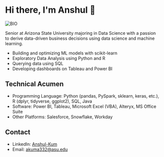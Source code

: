 # Hi there, I'm Anshul 👋

![BIO](https://github.com/user-attachments/assets/c6f45958-1c1b-4230-a56e-a5bea55a4db1)

Senior at Arizona State University majoring in Data Science with a passion to derive data-driven business decisions using data science and machine learning.

- Building and optimizing ML models with scikit-learn
- Exploratory Data Analysis using Python and R
- Querying data using SQL
- Developing dashboards on Tableau and Power BI

## Technical Acumen  
- Programming Language: Python (pandas, PySpark, sklearn, keras, etc.), R (dplyr, tidyverse, ggplot2), SQL, Java
- Software: Power BI, Tableau, Microsoft Excel (VBA), Alteryx, MS Office Suite
- Other Platforms: Salesforce, Snowflake, Workday

## Contact
- LinkedIn: [Anshul-Kum](https://www.linkedin.com/in/anshul-kumar2004/)
- Email: akuma332@asu.edu
